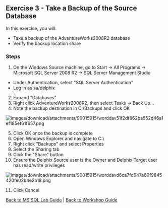 ## <a id="exercise3"></a>Exercise 3 - Take a Backup of the Source Database

In this exercise, you will:

  * Take a backup of the AdventureWorks2008R2 database
  * Verify the backup location share

### Steps

1. On the Windows Source machine, go to Start -> All Programs -> Microsoft SQL Server 2008 R2 -> SQL Server Management Studio
  * Under Authentication, select "SQL Server Authentication"
  * Log in as sa/delphix
2. Expand "Databases"
3. Right click AdventureWorks2008R2, then select Tasks -> Back Up...
4. Note the backup destination in C:\Backups and click OK

![images/download/attachments/90015915/worddav51f2df862ba552d46a1ef185ef61f657.png](images/download/attachments/90015915/worddav51f2df862ba552d46a1ef185ef61f657.png)

5. Click OK once the backup is complete
6. Open Windows Explorer and navigate to C:\
7. Right click "Backups" and select Properties
8. Select the Sharing tab
9. Click the "Share" button
10. Ensure the Delphix Source user is the Owner and Delphix Target user has read/write privileges

![images/download/attachments/90015915/worddavd6ca7fd647a60f9845420fe02b4e2b18.png](images/download/attachments/90015915/worddavd6ca7fd647a60f9845420fe02b4e2b18.png)

11. Click Cancel

[Back to MS SQL Lab Guide](/README.md) | [Back to Workshop Guide](../README.md)